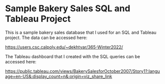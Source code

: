 # Sample Bakery Sales SQL and Tableau Project

This is a sample bakery sales database that I used for an SQL and Tableau project. The data can be accessed here:

https://users.csc.calpoly.edu/~dekhtyar/365-Winter2022/

The Tableau dashboard that I created with the SQL queries can be accessed here:

https://public.tableau.com/views/BakerySalesforOctober2007/Story1?:language=en-US&:display_count=n&:origin=viz_share_link
